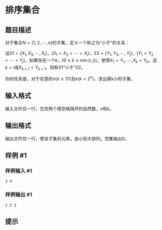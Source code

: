 # 排序集合

## 题目描述

对于集合$N=\{1,2,\cdots ,n\}$的子集，定义一个称之为“小于”的关系：

设$S1=\{X_1,X_2,\cdots,X_i\}$，$(X_1<X_2<\cdots <X_i)$，$S2=\{Y_1, Y_2, \cdots ,Y_j\}$，$(Y_1<Y_2<\cdots<Y_j)$，如果存在一个$k$，$(0\leq k\leq \min(i,j))$，使得$X_1=Y_1,\cdots,X_k=Y_k$，且$k=i$或$X_{k+1}<Y_{k+1}$，则称$S1$“小于”$S2$。

你的任务是，对于任意的$n(n\leq 31)$及$k(k<2^n)$，求出第k小的子集。


## 输入格式

输入文件仅一行，包含两个用空格隔开的自然数，$n$和$k$。


## 输出格式

输出文件仅一行，使该子集的元素，由小到大排列。空集输出$0$。


## 样例 #1

### 样例输入 #1
```
3 4
```

### 样例输出 #1

```
1 2 3
```

## 提示


